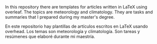 In this repository there are templates for articles written in LaTeX using overleaf. 
The topics are meteorology and climatology. 
They are tasks and summaries that I prepared during my master's degree.

En este repositorio hay plantillas de artículos escritos en LaTeX usando overhead. 
Los temas son meteorología y climatología.
Son tareas y resúmenes que elaboré durante mi maestría.
